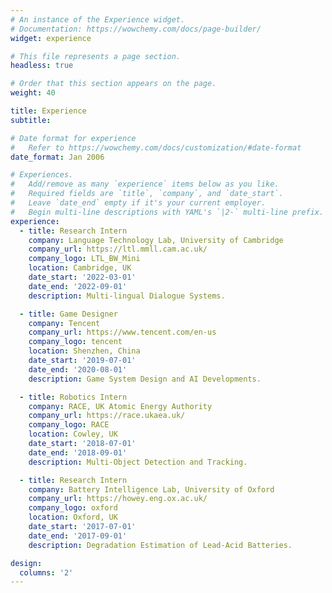 ```yaml
---
# An instance of the Experience widget.
# Documentation: https://wowchemy.com/docs/page-builder/
widget: experience

# This file represents a page section.
headless: true

# Order that this section appears on the page.
weight: 40

title: Experience
subtitle:

# Date format for experience
#   Refer to https://wowchemy.com/docs/customization/#date-format
date_format: Jan 2006

# Experiences.
#   Add/remove as many `experience` items below as you like.
#   Required fields are `title`, `company`, and `date_start`.
#   Leave `date_end` empty if it's your current employer.
#   Begin multi-line descriptions with YAML's `|2-` multi-line prefix.
experience:
  - title: Research Intern
    company: Language Technology Lab, University of Cambridge
    company_url: https://ltl.mmll.cam.ac.uk/
    company_logo: LTL_BW_Mini
    location: Cambridge, UK
    date_start: '2022-03-01'
    date_end: '2022-09-01'
    description: Multi-lingual Dialogue Systems.

  - title: Game Designer
    company: Tencent
    company_url: https://www.tencent.com/en-us
    company_logo: tencent
    location: Shenzhen, China
    date_start: '2019-07-01'
    date_end: '2020-08-01'
    description: Game System Design and AI Developments.

  - title: Robotics Intern
    company: RACE, UK Atomic Energy Authority
    company_url: https://race.ukaea.uk/
    company_logo: RACE
    location: Cowley, UK
    date_start: '2018-07-01'
    date_end: '2018-09-01'
    description: Multi-Object Detection and Tracking.

  - title: Research Intern
    company: Battery Intelligence Lab, University of Oxford
    company_url: https://howey.eng.ox.ac.uk/
    company_logo: oxford
    location: Oxford, UK
    date_start: '2017-07-01'
    date_end: '2017-09-01'
    description: Degradation Estimation of Lead-Acid Batteries.

design:
  columns: '2'
---
```


